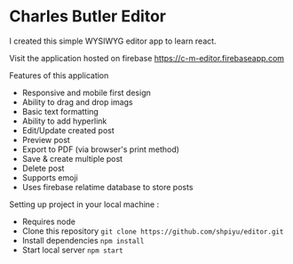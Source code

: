 # Charles Butler Editor

I created this simple WYSIWYG editor app to learn react.

Visit the application hosted on firebase
https://c-m-editor.firebaseapp.com 

Features of this application

  - Responsive and mobile first design
  - Ability to drag and drop imags
  - Basic text formatting
  - Ability to add hyperlink
  - Edit/Update created post
  - Preview post
  - Export to PDF (via browser's print method)
  - Save & create multiple post
  - Delete post
  - Supports emoji
  - Uses firebase relatime database to store posts


Setting up project in your local machine :  
- Requires node
- Clone this repository `git clone https://github.com/shpiyu/editor.git`
- Install dependencies `npm install`
- Start local server `npm start`
